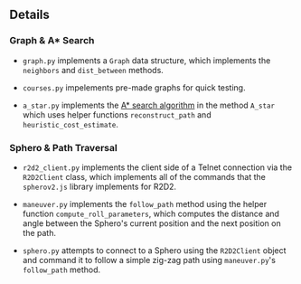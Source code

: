## Details

### Graph & A* Search
* `graph.py` implements a `Graph` data structure, which implements the `neighbors` and `dist_between` methods.

* `courses.py` impelements pre-made graphs for quick testing.

* `a_star.py` implements the [A\* search algorithm](https://en.wikipedia.org/wiki/A*_search_algorithm) in the method `A_star` which uses helper functions `reconstruct_path` and `heuristic_cost_estimate`.

### Sphero & Path Traversal
* `r2d2_client.py` implements the client side of a Telnet connection via the `R2D2Client` class, which implements all of the commands that the `spherov2.js` library implements for R2D2.

* `maneuver.py` implements the `follow_path` method using the helper function `compute_roll_parameters`, which computes the distance and angle between the Sphero's current position and the next position on the path.

* `sphero.py` attempts to connect to a Sphero using the `R2D2Client` object and command it to follow a simple zig-zag path using `maneuver.py`'s `follow_path` method.
